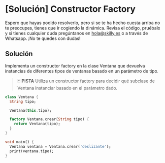 #  [Solución] Constructor Factory

Espero que hayas podido resolverlo, pero si se te ha hecho cuesta arriba no te preocupes, tienes que ir cogiendo la dinámica. Revisa el código, pruébalo y si tienes cualquier duda pregúntanos en hola@skilly.es o a través de Whatsapp.
¡No te quedes con dudas!

## Solución

Implementa un constructor factory en la clase Ventana que devuelva instancias de diferentes tipos de ventanas basado en un parámetro de tipo.

> :black_joker: **PISTA**
> Utiliza un constructor factory para decidir qué subclase de Ventana instanciar basado en el parámetro dado.

~~~dart
class Ventana {
  String tipo;

  Ventana(this.tipo);

  factory Ventana.crear(String tipo) {
    return Ventana(tipo);
  }
}

void main() {
  Ventana ventana = Ventana.crear('deslizante');
  print(ventana.tipo);
}
~~~
